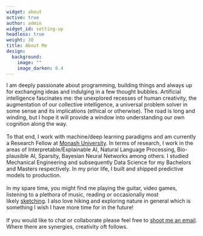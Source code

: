```yaml
---
widget: about
active: true
author: admin
widget_id: setting-up
headless: true
weight: 30
title: About Me
design:
  background:
    image: ""
    image_darken: 0.4
---
```

I am deeply passionate about programming, building things and always up for exchanging ideas and indulging in a few thought bubbles. Artificial intelligence fascinates me: the unexplored recesses of human creativity, the augmentation of our collective intelligence, a universal problem solver in some sense and its implications (ethical or otherwise). The road is long and winding, but I hope it will provide a window into understanding our own cognition along the way.\
\
To that end, I work with machine/deep learning paradigms and am currently a Research Fellow at [Monash University](https://research.monash.edu/en/persons/satya-borgohain). In terms of research, I work in the areas of Interpretable/Explainable AI, Natural Language Processing, Bio-plausible AI, Sparsity, Bayesian Neural Networks among others. I studied Mechanical Engineering and subsequently Data Science for my Bachelors and Masters respectively. In my prior life, I built and shipped predictive models to production.\
\
In my spare time, you might find me playing the guitar, video games, listening to a plethora of music, reading or occasionally most likely [sketching](https://www.satyaborg.com/artworks). I also love hiking and exploring nature in general which is something I wish I have more time for in the future!\
\
If you would like to chat or collaborate please feel free to [shoot me an email](mailto:satya.borg@gmail.com). Where there are synergies, creativity oft follows.